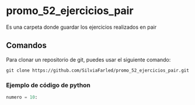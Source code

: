 # promo_52_ejercicios_pair

Es una carpeta donde guardar los ejercicios realizados en pair

## Comandos

Para clonar un repositorio de git, puedes usar el siguiente comando: 

```basch
git clone https://github.com/SilviaFarled/promo_52_ejercicios_pair.git
```

### Ejemplo de código de python

```python
numero = 10:
```